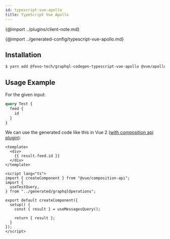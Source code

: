 ```yaml
---
id: typescript-vue-apollo
title: TypeScript Vue Apollo
---
```


{@import ../plugins/client-note.md}

{@import ../generated-config/typescript-vue-apollo.md}


## Installation

```bash
$ yarn add @fevo-tech/graphql-codegen-typescript-vue-apollo @vue/apollo-composable@4.0.0-alpha.8 @vue/composition-api
```

## Usage Example

For the given input:

```graphql
query Test {
  feed {
    id
  }
}
```

We can use the generated code like this in Vue 2 ([with composition api plugin](https://github.com/vuejs/composition-api)):

```vue
<template>
  <div>
    {{ result.feed.id }}
  </div>
</template>

<script lang="ts">
import { createComponent } from "@vue/composition-api";
import {
  useTestQuery,
} from "../generated/graphqlOperations";

export default createComponent({
  setup() {
    const { result } = useMessagesQuery();

    return { result };
  }
});
</script>
```

